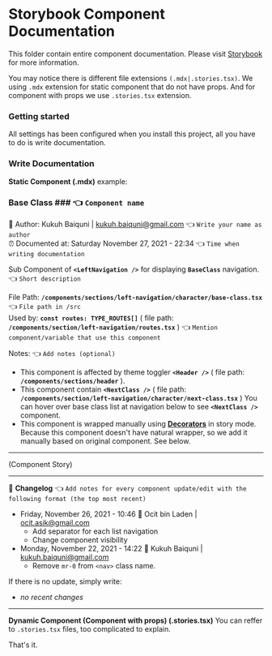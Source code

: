 # Storybook Component Documentation

This folder contain entire component documentation. Please visit [Storybook](https://storybook.js.org/) for more information.

You may notice there is different file extensions `(.mdx|.stories.tsx)`. We using `.mdx` extension for static component that do not have props. And for component with props we use `.stories.tsx` extension.

### Getting started

All settings has been configured when you install this project, all you have to do is write documentation.

### Write Documentation

**Static Component (.mdx)**
example:

### Base Class ### 👈 `Component name`

📓 Author: Kukuh Baiquni | <kukuh.baiquni@gmail.com> 👈 `Write your name as author`<br>
⏰ Documented at: Saturday November 27, 2021 - 22:34 👈 `Time when writing documentation`

Sub Component of **`<LeftNavigation />`** for displaying **`BaseClass`** navigation. 👈 `Short description`

File Path: **`/components/sections/left-navigation/character/base-class.tsx`** 👈 `File path in /src`<br>
Used by: **`const routes: TYPE_ROUTES[]`** ( file path: **`/components/section/left-navigation/routes.tsx`** ) 👈 `Mention component/variable that use this component`

Notes: 👈 `Add notes (optional)`

- This component is affected by theme toggler **`<Header />`** ( file path: **`/components/sections/header`** ).
- This component contain **`<NextClass />`** ( file path: **`/components/section/left-navigation/character/next-class.tsx`** )
  You can hover over base class list at navigation below to see **`<NextClass />`** component.
- This component is wrapped manually using **[Decorators](https://storybook.js.org/docs/react/writing-stories/decorators)** in story mode.
  Because this component doesn't have natural wrapper, so we add it manually based on original component. See below.

---

(Component Story)

---

📝 **Changelog** 👈 `Add notes for every component update/edit with the following format (the top most recent)`

- Friday, November 26, 2021 - 10:46 📓 Ocit bin Laden | <ocit.asik@gmail.com>
  - Add separator for each list navigation
  - Change component visibility
- Monday, November 22, 2021 - 14:22 📓 Kukuh Baiquni | <kukuh.baiquni@gmail.com>
  - Remove `mr-0` from `<nav>` class name.

If there is no update, simply write:

- _no recent changes_

---

**Dynamic Component (Component with props) (.stories.tsx)**
You can reffer to `.stories.tsx` files, too complicated to explain.

That's it.
